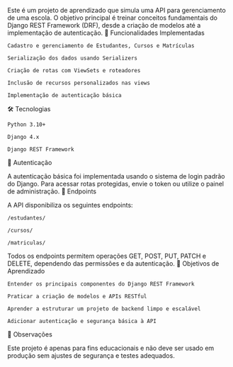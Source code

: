 Este é um projeto de aprendizado que simula uma API para gerenciamento de uma escola. O objetivo principal é treinar conceitos fundamentais do Django REST Framework (DRF), desde a criação de modelos até a implementação de autenticação.
🚀 Funcionalidades Implementadas

    Cadastro e gerenciamento de Estudantes, Cursos e Matrículas

    Serialização dos dados usando Serializers

    Criação de rotas com ViewSets e roteadores

    Inclusão de recursos personalizados nas views

    Implementação de autenticação básica

🛠 Tecnologias

    Python 3.10+

    Django 4.x

    Django REST Framework

🔐 Autenticação

A autenticação básica foi implementada usando o sistema de login padrão do Django. Para acessar rotas protegidas, envie o token ou utilize o painel de administração.
📄 Endpoints

A API disponibiliza os seguintes endpoints:

    /estudantes/

    /cursos/

    /matriculas/

Todos os endpoints permitem operações GET, POST, PUT, PATCH e DELETE, dependendo das permissões e da autenticação.
🎯 Objetivos de Aprendizado

    Entender os principais componentes do Django REST Framework

    Praticar a criação de modelos e APIs RESTful

    Aprender a estruturar um projeto de backend limpo e escalável

    Adicionar autenticação e segurança básica à API

📌 Observações

Este projeto é apenas para fins educacionais e não deve ser usado em produção sem ajustes de segurança e testes adequados.
